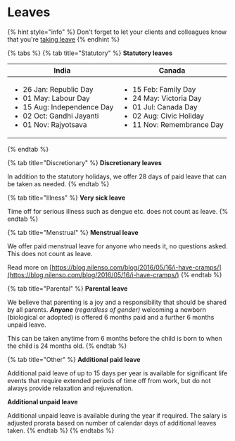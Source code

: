 # Leaves

{% hint style="info" %}
Don't forget to let your clients and colleagues know that you're [taking leave](https://vyakaran.nilenso.com/policy/leaves/taking-leave)
{% endhint %}

{% tabs %}
{% tab title="Statutory" %}
**Statutory leaves**

| **India**                                                                                                                                                           | Canada                                                                                                                                                            |
| ------------------------------------------------------------------------------------------------------------------------------------------------------------------- | ----------------------------------------------------------------------------------------------------------------------------------------------------------------- |
| <p></p><ul><li>26 Jan: Republic Day</li><li>01 May: Labour Day</li><li>15 Aug: Independence Day</li><li>02 Oct: Gandhi Jayanti</li><li>01 Nov: Rajyotsava</li></ul> | <p></p><ul><li>15 Feb: Family Day</li><li>24 May: Victoria Day</li><li>01 Jul: Canada Day</li><li>02 Aug: Civic Holiday</li><li>11 Nov: Remembrance Day</li></ul> |
{% endtab %}

{% tab title="Discretionary" %}
**Discretionary leaves**

In addition to the statutory holidays, we offer 28 days of paid leave that can be taken as needed.
{% endtab %}

{% tab title="Illness" %}
**Very sick leave**

Time off for serious illness such as dengue etc. does not count as leave.
{% endtab %}

{% tab title="Menstrual" %}
**Menstrual leave**

We offer paid menstrual leave for anyone who needs it, no questions asked. This does not count as leave. 

Read more on [https://blog.nilenso.com/blog/2016/05/16/i-have-cramps/](https://blog.nilenso.com/blog/2016/05/16/i-have-cramps/)
{% endtab %}

{% tab title="Parental" %}
**Parental leave**

We believe that parenting is a joy and a responsibility that should be shared by all parents. _**Anyone**_ (_regardless of gender)_ welcoming a newborn (biological or adopted) is offered 6 months paid and a further 6 months unpaid leave.

This can be taken anytime from 6 months before the child is born to when the child is 24 months old.
{% endtab %}

{% tab title="Other" %}
**Additional paid leave**

Additional paid leave of up to 15 days per year is available for significant life events that require extended periods of time off from work, but do not always provide relaxation and rejuvenation. 

**Additional unpaid leave**

Additional unpaid leave is available during the year if required. The salary is adjusted prorata based on number of calendar days of additional leaves taken.
{% endtab %}
{% endtabs %}



